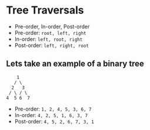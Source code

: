 # Tree Traversals

- Pre-order, In-order, Post-order
- Pre-order: `root, left, right`
- In-order: `left, root, right`
- Post-order: `left, right, root`

## Lets take an example of a binary tree

```text
    1
   / \
  2   3
 / \ / \
4  5 6  7
```

- Pre-order: `1, 2, 4, 5, 3, 6, 7`
- In-order: `4, 2, 5, 1, 6, 3, 7`
- Post-order: `4, 5, 2, 6, 7, 3, 1`


